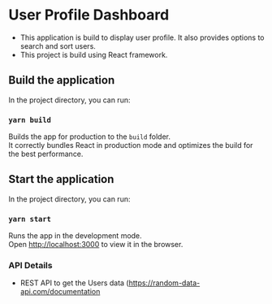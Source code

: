 # User Profile Dashboard
* This application is build to display user profile. It also provides options to search and sort users. 
* This project is build using React framework. 

## Build the application
In the project directory, you can run:

### `yarn build`

Builds the app for production to the `build` folder.\
It correctly bundles React in production mode and optimizes the build for the best performance.


## Start the application
In the project directory, you can run:

### `yarn start`

Runs the app in the development mode.\
Open [http://localhost:3000](http://localhost:3000) to view it in the browser.

### API Details
* REST API to get the Users data (https://random-data-api.com/documentation